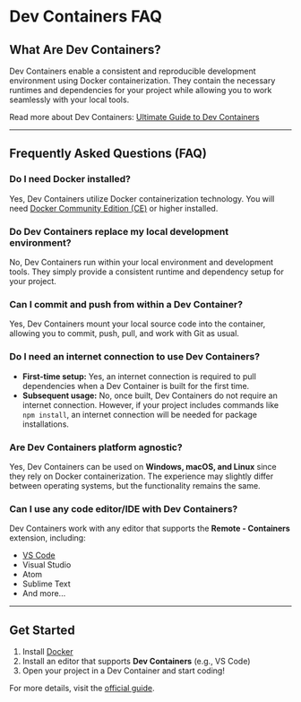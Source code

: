 # Dev Containers FAQ

## What Are Dev Containers?

Dev Containers enable a consistent and reproducible development environment using Docker containerization. They contain the necessary runtimes and dependencies for your project while allowing you to work seamlessly with your local tools.

Read more about Dev Containers: [Ultimate Guide to Dev Containers](https://www.daytona.io/dotfiles/ultimate-guide-to-dev-containers)

---

## Frequently Asked Questions (FAQ)

### Do I need Docker installed?
Yes, Dev Containers utilize Docker containerization technology. You will need [Docker Community Edition (CE)](https://www.docker.com/products/docker-desktop/) or higher installed.

### Do Dev Containers replace my local development environment?
No, Dev Containers run within your local environment and development tools. They simply provide a consistent runtime and dependency setup for your project.

### Can I commit and push from within a Dev Container?
Yes, Dev Containers mount your local source code into the container, allowing you to commit, push, pull, and work with Git as usual.

### Do I need an internet connection to use Dev Containers?
- **First-time setup:** Yes, an internet connection is required to pull dependencies when a Dev Container is built for the first time.
- **Subsequent usage:** No, once built, Dev Containers do not require an internet connection. However, if your project includes commands like `npm install`, an internet connection will be needed for package installations.

### Are Dev Containers platform agnostic?
Yes, Dev Containers can be used on **Windows, macOS, and Linux** since they rely on Docker containerization. The experience may slightly differ between operating systems, but the functionality remains the same.

### Can I use any code editor/IDE with Dev Containers?
Dev Containers work with any editor that supports the **Remote - Containers** extension, including:
- [VS Code](https://code.visualstudio.com/)
- Visual Studio
- Atom
- Sublime Text  
- And more...

---

## Get Started
1. Install [Docker](https://www.docker.com/products/docker-desktop/)
2. Install an editor that supports **Dev Containers** (e.g., VS Code)
3. Open your project in a Dev Container and start coding!

For more details, visit the [official guide](https://www.daytona.io/dotfiles/ultimate-guide-to-dev-containers).
